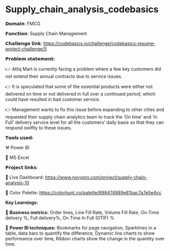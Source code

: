 # Supply_chain_analysis_codebasics

𝗗𝗼𝗺𝗮𝗶𝗻: FMCG

𝗙𝘂𝗻𝗰𝘁𝗶𝗼𝗻: Supply Chain Management

𝗖𝗵𝗮𝗹𝗹𝗲𝗻𝗴𝗲 𝗹𝗶𝗻𝗸: https://codebasics.io/challenge/codebasics-resume-project-challenge/5

**𝗣𝗿𝗼𝗯𝗹𝗲𝗺 𝘀𝘁𝗮𝘁𝗲𝗺𝗲𝗻𝘁:**

👉 Atliq Mart is currently facing a problem where a few key customers did not extend their annual contracts due to service issues. 

👉 It is speculated that some of the essential products were either not delivered on time or not delivered in full over a continued period, which could have resulted in bad customer service. 

👉 Management wants to fix this issue before expanding to other cities and requested their supply chain analytics team to track the ’On time’ and ‘In Full’ delivery service level for all the customers’ daily basis so that they can respond swiftly to these issues.

**𝗧𝗼𝗼𝗹𝘀 𝘂𝘀𝗲𝗱:**

⚒ Power BI

🔭 MS Excel

𝗣𝗿𝗼𝗷𝗲𝗰𝘁 𝗹𝗶𝗻𝗸𝘀:

💫 Live Dashboard: https://www.novypro.com/project/supply-chain-analysis-10

💫 Color Palette: https://colorhunt.co/palette/698474889e81bac7a7e5e4cc

**Key Learnings:**

🔑 **Business metrics:**
  Order lines, Line Fill Rate, 
  Volume Fill Rate, 
  On-Time delivery %, 
  Full delivery%, 
  On Time In Full (OTIF) %
  
🔑 **Power BI techniques:**
  Bookmarks for page navigation, 
  Sparklines in a table, data bars to quantify the difference, 
  Dynamic line charts to show performance over time, 
  Ribbon charts show the change in the quantity over time.
